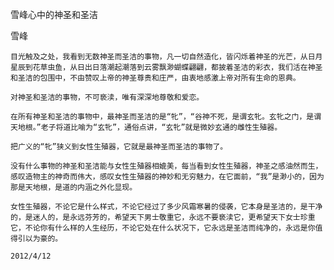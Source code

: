 雪峰心中的神圣和圣洁

雪峰


    目光触及之处，我看到无数神圣而圣洁的事物，凡一切自然造化，皆闪烁着神圣的光芒，从日月星辰到花草虫鱼，从日出日落潮起潮落到云雾飘渺蝴蝶翩翩，都披着圣洁的彩衣，我们活在神圣和圣洁的包围中，不由赞叹上帝的神圣尊贵和庄严，由衷地感激上帝对所有生命的恩典。

    对神圣和圣洁的事物，不可亵渎，唯有深深地尊敬和爱恋。

    在所有神圣和圣洁的事物中，最神圣而圣洁的是“牝”，“谷神不死，是谓玄牝。玄牝之门，是谓天地根。”老子将道比喻为“玄牝”，通俗点讲，“玄牝”就是微妙玄通的雌性生殖器。

    把广义的“牝”狭义到女性生殖器，它就是最神圣而圣洁的事物了。

    没有什么事物的神圣和圣洁能与女性生殖器相媲美，每当看到女性生殖器，神圣之感油然而生，感叹造物主的神奇而伟大，感叹女性生殖器的神妙和无穷魅力，在它面前，“我”是渺小的，因为那是天地根，是道的内涵之外化显现。

    女性生殖器，不论它是什么样式，不论它经过了多少风霜寒暑的侵袭，它本身是圣洁的，是干净的，是迷人的，是永远芬芳的，希望天下男士敬重它，永远不要亵渎它，更希望天下女士珍重它，不论你有什么样的人生经历，不论它处在什么状况下，它永远是圣洁而纯净的，永远是你值得引以为豪的。

    2012/4/12



